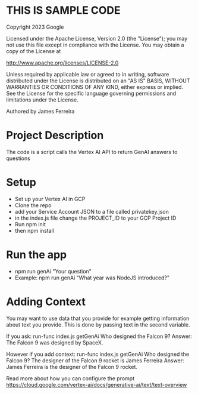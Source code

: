 # THIS IS SAMPLE CODE
 
  Copyright 2023 Google
 
  Licensed under the Apache License, Version 2.0 (the "License");
  you may not use this file except in compliance with the License.
  You may obtain a copy of the License at
 
  http://www.apache.org/licenses/LICENSE-2.0
 
  Unless required by applicable law or agreed to in writing, software
  distributed under the License is distributed on an "AS IS" BASIS,
  WITHOUT WARRANTIES OR CONDITIONS OF ANY KIND, either express or implied.
  See the License for the specific language governing permissions and
  limitations under the License.
  
  Authored by James Ferreira
 

# Project Description
The code is a script calls the Vertex AI API to return GenAI answers to questions

# Setup
- Set up your Vertex AI in GCP
- Clone the repo
- add your Service Account JSON to a file called privatekey.json
- in the index.js file change the PROJECT_ID to your GCP Project ID
- Run npm init
- then npm install


# Run the app
- npm run genAi "Your question"
- Example: npm run genAi "What year was NodeJS introduced?"

# Adding Context
You may want to use data that you provide for example getting information about text you provide. 
This is done by passing text in the second variable.

If you ask:
run-func index.js getGenAi Who designed the Falcon 9?
Answer: The Falcon 9 was designed by SpaceX.


However if you add context:
run-func index.js getGenAi Who designed the Falcon 9? The designer of the Falcon 9 rocket is James Ferreira
Answer: James Ferreira is the designer of the Falcon 9 rocket.

Read more about how you can configure the prompt https://cloud.google.com/vertex-ai/docs/generative-ai/text/text-overview

